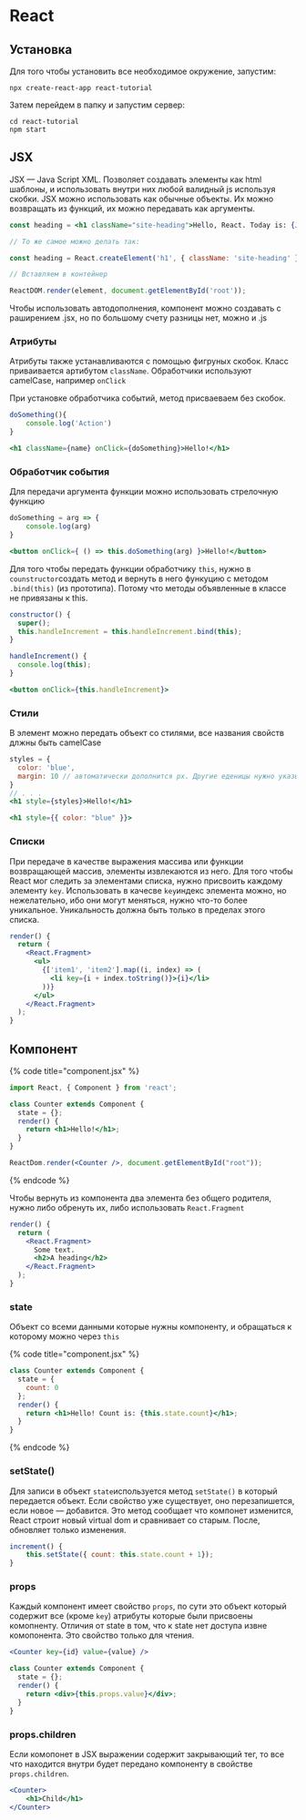 # React

## Установка

Для того чтобы установить все необходимое окружение, запустим:

```text
npx create-react-app react-tutorial
```

Затем перейдем в папку и запустим сервер:

```text
cd react-tutorial
npm start
```

## JSX

JSX — Java Script XML. Позволяет создавать элементы как html шаблоны, и использовать внутри них любой валидный js используя скобки. JSX можно использовать как обычные объекты. Их можно возвращать из функций, их можно передавать как аргументы.

```jsx
const heading = <h1 className="site-heading">Hello, React. Today is: {JSON.stringify(new Date)}</h1>

// То же самое можно делать так:

const heading = React.createElement('h1', { className: 'site-heading' }, 'Hello, React!')

// Вставляем в контейнер

ReactDOM.render(element, document.getElementById('root'));
```

Чтобы использовать автодополнения, компонент можно создавать с раширением .jsx, но по большому счету разницы нет, можно и .js

### Атрибуты

Атрибуты также устанавливаются с помощью фигруных скобок. Класс приваивается артибутом `className`. Обработчики используют camelCase, например `onClick`

При установке обработчика событий, метод присваеваем без скобок. 

```jsx
doSomething(){
    console.log('Action')
}

<h1 className={name} onClick={doSomething}>Hello!</h1>
```

### Обработчик события

Для передачи аргумента функции можно использовать стрелочную функцию

```jsx
doSomething = arg => {
    console.log(arg)
}

<button onClick={ () => this.doSomething(arg) }>Hello!</button>
```

Для того чтобы передать функции обработчику `this`, нужно в `counstructor`создать метод и вернуть в него функуцию с методом `.bind(this)` \(из прототипа\). Потому что методы объявленные в классе не привязаны к this.

```jsx
constructor() {
  super();
  this.handleIncrement = this.handleIncrement.bind(this);
}

handleIncrement() {
  console.log(this);
}

<button onClick={this.handleIncrement}>
```

### Стили

В элемент можно передать объект со стилями, все названия свойств длжны быть camelCase

```jsx
styles = {
  color: 'blue',
  margin: 10 // автоматически дополнится px. Другие еденицы нужно указывать явно: "10%"
}
// . . .
<h1 style={styles}>Hello!</h1>

<h1 style={{ color: "blue" }}>
```

### Списки

При передаче в качестве выражения массива или функции возвращающей массив, элементы извлекаются из него. Для того чтобы React мог следить за элементами списка, нужно присвоить каждому элементу `key`. Использовать в качесве `key`индекс элемента можно, но нежелательно, ибо они могут меняться, нужно что-то более уникальное. Уникальность должна быть только в пределах этого списка.

```jsx
render() {
  return (
    <React.Fragment>
      <ul>
        {['item1', 'item2'].map((i, index) => (
          <li key={i + index.toString()}>{i}</li>
        ))}
      </ul>
    </React.Fragment>
  );
}
```

## Компонент

{% code title="component.jsx" %}
```jsx
import React, { Component } from 'react';

class Counter extends Component {
  state = {};
  render() {
    return <h1>Hello!</h1>;
  }
}

ReactDom.render(<Counter />, document.getElementById("root"));
```
{% endcode %}

Чтобы вернуть из компонента два элемента без общего родителя, нужно либо обренуть их, либо использовать `React.Fragment`

```jsx
render() {
  return (
    <React.Fragment>
      Some text.
      <h2>A heading</h2>
    </React.Fragment>
  );
}
```

### state

Объект со всеми данными которые нужны компоненту, и обращаться к которому можно через `this`

{% code title="component.jsx" %}
```jsx
class Counter extends Component {
  state = {
    count: 0
  };
  render() {
    return <h1>Hello! Count is: {this.state.count}</h1>;
  }
}
```
{% endcode %}

### setState\(\)

Для записи в объект `state`используется метод `setState()` в который передается объект. Если свойство уже существует, оно перезапишется, если новое — добавится. Это метод сообщает что компонет изменится, React строит новый virtual dom и  сравнивает со старым. После, обновляет только изменения.

```jsx
increment() {
    this.setState({ count: this.state.count + 1});
}
```

### props

Каждый компонент имеет свойство `props`, по сути это объект который содержит все \(кроме `key`\) атрибуты которые были присвоены комопненту. Отличия от state в том, что к state нет доступа извне комопонента. Это свойство только для чтения.

```jsx
<Counter key={id} value={value} />

class Counter extends Component {
  state = {};
  render() {
    return <div>{this.props.value}</div>;
  }
}
```

### props.children

Если комопонет в JSX выражении содержит закрывающий тег, то все что находится внутри будет передано компоненту в свойстве `props.children`. 

```jsx
<Counter>
    <h1>Child</h1>
</Counter>
```



